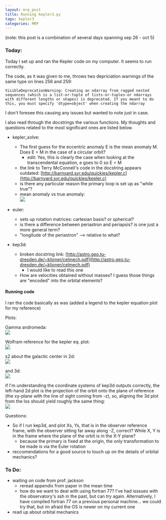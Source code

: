 ```yaml
---
layout: mrp_post
title: Running kepler3.py
tags: kepler3
categories: MRP
---
```

(note: this post is a combination of several days spanning sep 26 - oct 5)

### Today:
Today I set up and ran the Kepler code on my computer. It seems to run correctly. 

The code, as it was given to me, throws two depriciation warnings of the same type on lines 256 and 259:

    VisibleDeprecationWarning: Creating an ndarray from ragged nested sequences (which is a list-or-tuple of lists-or-tuples-or ndarrays with different lengths or shapes) is deprecated. If you meant to do this, you must specify 'dtype=object' when creating the ndarray
    
I don't foresee this causing any issues but wanted to note just in case.

I also read through the docstrings the various functions. My thoughts and questions related to the most significant ones are listed below.

- kepler_solve:
  - The first guess for the eccentric anomaly E is the mean anomaly M. Does E = M in the case of a circular orbit?
    - edit: Yes, this is clearly the case when looking at the transcendental equation, e goes to 0 so E = M
  - the link to Terry McConnell's code in the docstring appears outdated: [http://barnyard.syr.edu/quickies/kepler.c](http://barnyard.syr.edu/quickies/kepler.c)
  - is there any particular reason the primary loop is set up as "while true"?
  - mean anomaly vs true anomaly:
    <br><img src="/images_pdfs/mrp_ims/orbit_diagrams/Mean_anomaly_diagram.png">

- euler:
  - sets up rotation matrices: cartesian basis? or spherical?
  - is there a difference between periastron and periapsis? is one just a more general term?
  - "longitude of the periastron" --> relative to what?

- kep3d:
  - broken docstring link: [http://astro.geo.tu-dresden.de/~klioner/celmech.pdf](http://astro.geo.tu-dresden.de/~klioner/celmech.pdf)
    - I would like to read this one
  - How are velocities obtained without masses? I guess those things are "encoded" into the orbital elements?


#### Running code

I ran the code basically as was (added a legend to the kepler equation plot for my reference)

Plots:

Gamma andromeda:
<br><img src="/images_pdfs/mrp_ims/kep3d_example/gamma_andromeda.png">

Wolfram reference for the kepler eq. plot:
<br><img src="/images_pdfs/mrp_ims/kep3d_example/wolfram_reference.png">

s2 about the galactic center in 2d:
<br><img src="/images_pdfs/mrp_ims/kep3d_example/s2_gc_2d.png">

and 3d:
<br><img src="/images_pdfs/mrp_ims/kep3d_example/s2_gc_3d.png">

if I'm understanding the coordinate systems of kep3d outputs correctly, the left-hand 2d plot is the projection of the orbit onto the plane of reference (the xy-plane with the line of sight coming from -z), so, aligning the 3d plot from the los should yield roughly the same thing:
<br><img src="/images_pdfs/mrp_ims/kep3d_example/s2_gc_3d_aligned.png">

Questions:
- So if I run kep3d, and plot Xs, Ys, that is in the observer reference frame, with the observer sitting far away along -Z, correct? While X, Y is in the frame where the plane of the orbit is in the X-Y plane?
  - because the primary is fixed at the origin, the only transformation to be made is via the Euler rotation
- reccomendations for a good source to touch up on the details of orbital mechanics?

### To Do:
- waiting on code from prof. jackson
  - reread appendix from paper in the mean time 
  - how do we want to deal with using fortran 77? I've had isssues with the observatory's ssh in the past, but can try again. Alternatively, I have compiled fortran 77 on a previous personal machine... we could try that, but im afraid the OS is newer on my current one
- read up about orbital mechanics 


